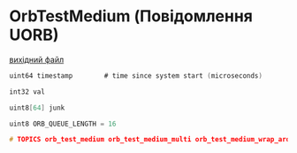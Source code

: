 # OrbTestMedium (Повідомлення UORB)



[вихідний файл](https://github.com/PX4/PX4-Autopilot/blob/main/msg/OrbTestMedium.msg)

```c
uint64 timestamp        # time since system start (microseconds)

int32 val

uint8[64] junk

uint8 ORB_QUEUE_LENGTH = 16

# TOPICS orb_test_medium orb_test_medium_multi orb_test_medium_wrap_around orb_test_medium_queue orb_test_medium_queue_poll

```
